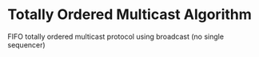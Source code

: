 # Totally Ordered Multicast Algorithm

FIFO totally ordered multicast protocol using broadcast (no single sequencer)

